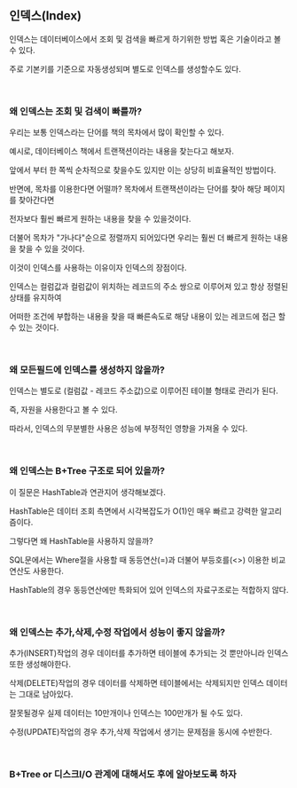 ## 인덱스(Index)

인덱스는 데이터베이스에서 조회 및 검색을 빠르게 하기위한 방법 혹은 기술이라고 볼 수 있다.

주로 기본키를 기준으로 자동생성되며 별도로 인덱스를 생성할수도 있다.

<br>

### 왜 인덱스는 조회 및 검색이 빠를까?

우리는 보통 인덱스라는 단어를 책의 목차에서 많이 확인할 수 있다.

예시로, 데이터베이스 책에서 트랜잭션이라는 내용을 찾는다고 해보자.

앞에서 부터 한 쪽씩 순차적으로 찾을수도 있지만 이는 상당히 비효율적인 방법이다.

반면에, 목차를 이용한다면 어떨까? 목차에서 트랜잭션이라는 단어를 찾아 해당 페이지를 찾아간다면

전자보다 훨씬 빠르게 원하는 내용을 찾을 수 있을것이다.

더불어 목차가 "가나다"순으로 정렬까지 되어있다면 우리는 훨씬 더 빠르게 원하는 내용을 찾을 수 있을 것이다.

이것이 인덱스를 사용하는 이유이자 인덱스의 장점이다.

인덱스는 컬럼값과 컬럼값이 위치하는 레코드의 주소 쌍으로 이루어져 있고 항상 정렬된 상태를 유지하여

어떠한 조건에 부합하는 내용을 찾을 때 빠른속도로 해당 내용이 있는 레코드에 접근 할 수 있는 것이다.

<br>

### 왜 모든필드에 인덱스를 생성하지 않을까?

인덱스는 별도로 (컬럼값 - 레코드 주소값)으로 이루어진 테이블 형태로 관리가 된다.

즉, 자원을 사용한다고 볼 수 있다. 

따라서, 인덱스의 무분별한 사용은 성능에 부정적인 영향을 가져올 수 있다.

<br>

### 왜 인덱스는 B+Tree 구조로 되어 있을까?

이 질문은 HashTable과 연관지어 생각해보겠다.

HashTable은 데이터 조회 측면에서 시각복잡도가 O(1)인 매우 빠르고 강력한 알고리즘이다.

그렇다면 왜 HashTable을 사용하지 않을까?

SQL문에서는 Where절을 사용할 때 동등연산(=)과 더불어 부등호를(<>) 이용한 비교연산도 사용한다.

HashTable의 경우 동등연산에만 특화되어 있어 인덱스의 자료구조로는 적합하지 않다.

<br>

### 왜 인덱스는 추가,삭제,수정 작업에서 성능이 좋지 않을까?

추가(INSERT)작업의 경우 데이터를 추가하면 테이블에 추가되는 것 뿐만아니라 인덱스 또한 생성해야한다.

삭제(DELETE)작업의 경우 데이터를 삭제하면 테이블에서는 삭제되지만 인덱스 데이터는 그대로 남아있다.

잘못될경우 실제 데이터는 10만개이나 인덱스는 100만개가 될 수도 있다.

수정(UPDATE)작업의 경우 추가,삭제 작업에서 생기는 문제점을 동시에 수반한다.

<br>

### B+Tree or 디스크I/O 관계에 대해서도 후에 알아보도록 하자

